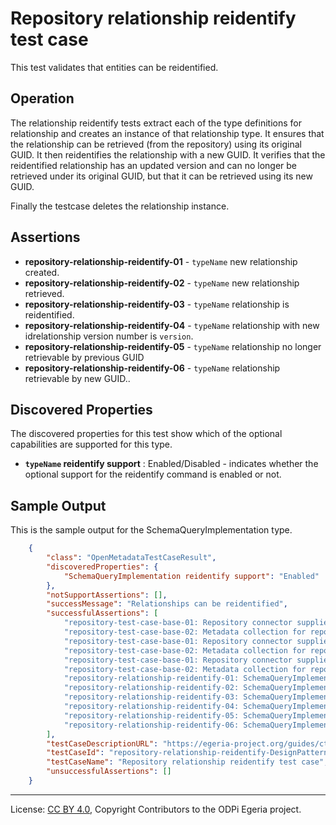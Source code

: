 <!-- SPDX-License-Identifier: CC-BY-4.0 -->
<!-- Copyright Contributors to the ODPi Egeria project. -->

# Repository relationship reidentify test case

This test validates that entities can be reidentified.

## Operation

The relationship reidentify tests extract each of the type definitions for relationship and creates an instance of that relationship type.
It ensures that the relationship can be retrieved (from the repository) using its original GUID. It then reidentifies the
relationship with a new GUID. It verifies that the reidentified relationship has an updated version and can no longer be retrieved under its
original GUID, but that it can be retrieved using its new GUID.

Finally the testcase deletes the relationship instance.

## Assertions

* **repository-relationship-reidentify-01** - `typeName` new relationship created.
* **repository-relationship-reidentify-02** - `typeName` new relationship retrieved.
* **repository-relationship-reidentify-03** - `typeName` relationship is reidentified.
* **repository-relationship-reidentify-04** - `typeName` relationship with new idrelationship version number is `version`.
* **repository-relationship-reidentify-05** - `typeName` relationship no longer retrievable by previous GUID
* **repository-relationship-reidentify-06** - `typeName` relationship retrievable by new GUID..


## Discovered Properties

The discovered properties for this test show which of the optional capabilities are supported for this type.

* **`typeName` reidentify support** : Enabled/Disabled - indicates whether the optional support for the reidentify command is enabled or not.

## Sample Output

This is the sample output for the SchemaQueryImplementation type.

```json
    {
        "class": "OpenMetadataTestCaseResult",
        "discoveredProperties": {
            "SchemaQueryImplementation reidentify support": "Enabled"
        },
        "notSupportAssertions": [],
        "successMessage": "Relationships can be reidentified",
        "successfulAssertions": [
            "repository-test-case-base-01: Repository connector supplied to conformance suite.",
            "repository-test-case-base-02: Metadata collection for repository connector supplied to conformance suite.",
            "repository-test-case-base-01: Repository connector supplied to conformance suite.",
            "repository-test-case-base-02: Metadata collection for repository connector supplied to conformance suite.",
            "repository-test-case-base-01: Repository connector supplied to conformance suite.",
            "repository-test-case-base-02: Metadata collection for repository connector supplied to conformance suite.",
            "repository-relationship-reidentify-01: SchemaQueryImplementation new relationship created.",
            "repository-relationship-reidentify-02: SchemaQueryImplementation new relationship retrieved.",
            "repository-relationship-reidentify-03: SchemaQueryImplementation relationship is reidentified.",
            "repository-relationship-reidentify-04: SchemaQueryImplementation relationship with new idrelationship version number is 2",
            "repository-relationship-reidentify-05: SchemaQueryImplementation relationship no longer retrievable by previous GUID.",
            "repository-relationship-reidentify-06: SchemaQueryImplementation relationship retrievable by new GUID."
        ],
        "testCaseDescriptionURL": "https://egeria-project.org/guides/cts/repository-workbench/test-cases/repository-relationship-reidentify-test-case.md",
        "testCaseId": "repository-relationship-reidentify-DesignPattern",
        "testCaseName": "Repository relationship reidentify test case",
        "unsuccessfulAssertions": []
    }
```


----
License: [CC BY 4.0](https://creativecommons.org/licenses/by/4.0/),
Copyright Contributors to the ODPi Egeria project.